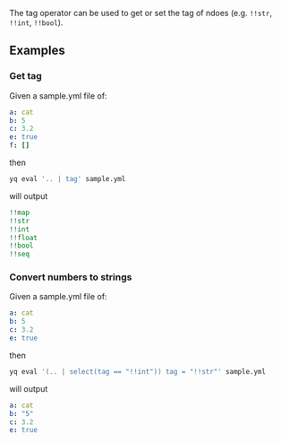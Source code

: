 The tag operator can be used to get or set the tag of ndoes (e.g. `!!str`, `!!int`, `!!bool`).
## Examples
### Get tag
Given a sample.yml file of:
```yaml
a: cat
b: 5
c: 3.2
e: true
f: []
```
then
```bash
yq eval '.. | tag' sample.yml
```
will output
```yaml
!!map
!!str
!!int
!!float
!!bool
!!seq
```

### Convert numbers to strings
Given a sample.yml file of:
```yaml
a: cat
b: 5
c: 3.2
e: true
```
then
```bash
yq eval '(.. | select(tag == "!!int")) tag = "!!str"' sample.yml
```
will output
```yaml
a: cat
b: "5"
c: 3.2
e: true
```

